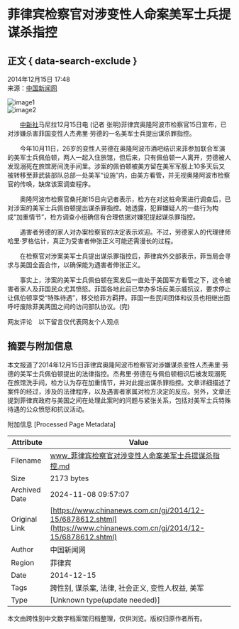 # 菲律宾检察官对涉变性人命案美军士兵提谋杀指控

## 正文 { data-search-exclude }


2014年12月15日 17:48  
来源：[中国新闻网](http://www.chinanews.com/)

![image1](http://www.chinanews.com/fileftp/2020/03/2020-03-11/U194P4T47D46410F978DT20200311093349.jpg)  
![image2](http://www.chinanews.com/fileftp/2020/03/2020-03-11/U194P4T47D46410F977DT20200311083723.jpg)

　　[中新社](http://www.chinanews.com/)马尼拉12月15日电 (记者 张明)菲律宾奥隆阿波市检察官15日宣布，已对涉嫌杀害菲国变性人杰弗里·劳德的一名美军士兵提出谋杀罪指控。

　　今年10月11日，26岁的变性人劳德在奥隆阿波市酒吧结识来菲参加联合军演的美军士兵佩伯顿，两人一起入住旅馆，但后来，只有佩伯顿一人离开，劳德被人发现溺死在旅馆房间洗手间里。涉案的佩伯顿被美方留在美军军舰上10多天后又被转移至菲武装部队总部一处美军“设施”内，由美方看管，并无视奥隆阿波市检察官的传唤，缺席该案调查程序。

　　奥隆阿波市检察官桑托斯15日向记者表示，检方在对这桩命案进行调查后，已对涉案的美军士兵佩伯顿提出谋杀罪指控。她透露，犯罪嫌疑人的一些行为构成“加重情节”，检方调查小组确信有合理依据对嫌犯提起谋杀罪指控。

　　遇害者劳德的家人对办案检察官的决定表示欢迎。不过，劳德家人的代理律师哈里·罗格估计，真正为受害者伸张正义可能还需漫长的过程。

　　在检察官对涉案美军士兵提出谋杀罪指控后，菲律宾外交部表示，菲当局会寻求与美国全面合作，以确保能为遇害者伸张正义。

　　事实上，涉案的美军士兵佩伯顿在案发后一直处于美国军方看管之下，这令被害者家人及菲国民众尤其愤怒。菲国各地此前已举办多场反美示威抗议，要求停止让佩伯顿享受“特殊待遇”，移交给菲方羁押。菲国一些民间团体和议员也相继出面呼吁废除菲美两国之间的访问部队协议。(完)

网友评论　以下留言仅代表网友个人观点

## 摘要与附加信息

<!-- tcd_abstract -->
本文报道了2014年12月15日菲律宾奥隆阿波市检察官对涉嫌谋杀变性人杰弗里·劳德的美军士兵佩伯顿提出的法律指控。杰弗里·劳德在与佩伯顿相识后被发现溺死在旅馆洗手间，检方认为存在加重情节，并对此提出谋杀罪指控。文章详细描述了案件的经过，涉及的法律程序，以及遇害者家属对检方决定的反应。另外，文章还提到菲律宾政府与美国之间在处理此案时的问题与紧张关系，包括对美军士兵特殊待遇的公众愤怒和抗议活动。
<!-- tcd_abstract_end -->

附加信息 [Processed Page Metadata]

| Attribute       | Value                                  |
|-----------------|----------------------------------------|
| Filename        | www_菲律宾检察官对涉变性人命案美军士兵提谋杀指控.md                             |
| Size            | 2173 bytes                           |
| Archived Date   | 2024-11-08 09:57:07                             |
| Original Link   | [https://www.chinanews.com.cn/gj/2014/12-15/6878612.shtml](https://www.chinanews.com.cn/gj/2014/12-15/6878612.shtml)                       |
| Author          | 中国新闻网                               |
| Region          | 菲律宾                               |
| Date            | 2014-12-15                                 |
| Tags            | 跨性别, 谋杀案, 法律, 社会正义, 变性人权益, 美军                                 |
| Type            | [Unknown type(update needed)]                                 |
<!-- tcd_table_end -->

本文由跨性别中文数字档案馆归档整理，仅供浏览。版权归原作者所有。
